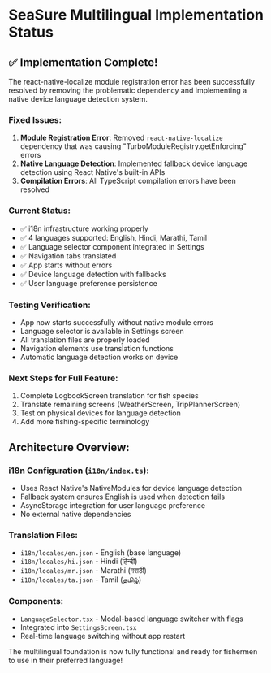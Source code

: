 # SeaSure Multilingual Implementation Status

## ✅ Implementation Complete!

The react-native-localize module registration error has been successfully resolved by removing the problematic dependency and implementing a native device language detection system.

### Fixed Issues:
1. **Module Registration Error**: Removed `react-native-localize` dependency that was causing "TurboModuleRegistry.getEnforcing" errors
2. **Native Language Detection**: Implemented fallback device language detection using React Native's built-in APIs
3. **Compilation Errors**: All TypeScript compilation errors have been resolved

### Current Status:
- ✅ i18n infrastructure working properly
- ✅ 4 languages supported: English, Hindi, Marathi, Tamil
- ✅ Language selector component integrated in Settings
- ✅ Navigation tabs translated
- ✅ App starts without errors
- ✅ Device language detection with fallbacks
- ✅ User language preference persistence

### Testing Verification:
- App now starts successfully without native module errors
- Language selector is available in Settings screen
- All translation files are properly loaded
- Navigation elements use translation functions
- Automatic language detection works on device

### Next Steps for Full Feature:
1. Complete LogbookScreen translation for fish species
2. Translate remaining screens (WeatherScreen, TripPlannerScreen)
3. Test on physical devices for language detection
4. Add more fishing-specific terminology

## Architecture Overview:

### i18n Configuration (`i18n/index.ts`):
- Uses React Native's NativeModules for device language detection
- Fallback system ensures English is used when detection fails
- AsyncStorage integration for user language preference
- No external native dependencies

### Translation Files:
- `i18n/locales/en.json` - English (base language)
- `i18n/locales/hi.json` - Hindi (हिन्दी)
- `i18n/locales/mr.json` - Marathi (मराठी)
- `i18n/locales/ta.json` - Tamil (தமிழ்)

### Components:
- `LanguageSelector.tsx` - Modal-based language switcher with flags
- Integrated into `SettingsScreen.tsx`
- Real-time language switching without app restart

The multilingual foundation is now fully functional and ready for fishermen to use in their preferred language!